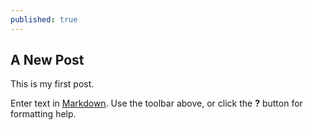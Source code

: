 ```yaml
---
published: true
---
```

## A New Post


This is my first post. 

Enter text in [Markdown](http://daringfireball.net/projects/markdown/). Use the toolbar above, or click the **?** button for formatting help.
